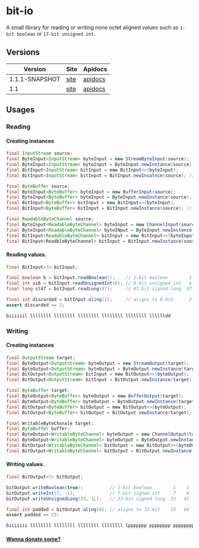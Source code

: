 bit-io
======
A small library for reading or writing none octet aligned values such as `1-bit boolean` or `17-bit unsigned int`.

## Versions
|Version|Site|Apidocs|
|-------|----|-------|
|1.1.1-SNAPSHOT|[site](http://jinahya.github.io/bit-io/site/1.1.1-SNAPSHOT/index.html)|[apidocs](http://jinahya.github.io/bit-io/site/1.1.1-SNAPSHOT/apidocs/index.html)|
|1.1|[site](http://jinahya.github.io/bit-io/site/1.1/index.html)|[apidocs](http://jinahya.github.io/bit-io/site/1.1/apidocs/index.html)|

## Usages
### Reading
#### Creating instances
```java
final InputStream source;
final ByteInput<InputStream> byteInput = new StreamByteInput(source);
final ByteInput<InputStream> byteInput = ByteInput.newInstance(source);
final BitInput<InputStream> bitInput = new BitInput<>(byteInput);
final BitInput<InputStream> bitInput = BitInput.newInsatnce(source); // direct

final ByteBuffer source;
final ByteInput<ByteBuffer> byteInput = new BufferInput(source);
final ByteInput<ByteBuffer> byteInput = ByteInput.newInstance(source);
final BitInput<ByteBuffer> bitInput = new BitInput<>(byteInput);
final BitInput<ByteBuffer> bitInput = BitInput.newInstance(source); // direct

final ReadableByteChannel source;
final ByteInput<ReadableByteChannel> byteInput = new ChannelInput(source);
final ByteInput<ReadableByteChannel> byteINput = ByteInput.newInstance(source);
final BitInput<ReadableByteChannel> bitInput = new BitInput<>(byteInput);
final BitInput<ReadbleByteChannel> bitInput = BitInput.newInstance(source); // direct
```
#### Reading values.
```java
final BitInput<?> bitInput;

final boolean b = bitInput.readBoolean();    // 1-bit boolean        1    1
final int ui6 = bitInput.readUnsignedInt(6); // 6-bit unsigned int   6    7
final long sl47 = bitInput.readLong(47);     // 47-bit signed long  47   54

final int discarded = bitInput.aling(1);     // aligns to 8-bit      2   56
assert discarded == 2;

biiiiiil llllllll llllllll llllllll llllllll llllllll lllllldd
```
### Writing
#### Creating instances
```java
final OutputStream target;
final ByteOutput<OutputStream> byteOutput = new StreamOutput(target);
final ByteOutput<OutputStream> byteOutput = ByteOutput.newInstance(target);
final BitOutput<OutputStream> bitInput = new BitOutput<>(byteOutput);
final BitOutput<OutputStream> bitInput = BitOutput.newInstance(target); // direct

final ByteBuffer target;
final ByteOutput<ByteBuffer> byteOutput = new BufferOutput(target);
final ByteOutput<ByteBuffer> byteOutput = ByteOutput.newInstance(target);
final BitOutput<ByteBuffer> bitOutput = new BitOutput<>(byteOutput);
final BitOutput<ByteBuffer> bitOutput = BitOutput.newInstance(target); // direct

final WritableByteChnnale target;
final ByteBuffer buffer;
final ByteOutput<WritableByteChannel> byteOutput = new ChannelOutput(target);
final ByteOutput<WritableByteChannel> byteOutput = ByteOutput.newInstance(target);
final BitOutput<WritableByteChannel> bitOutput = new BitOutput<>(byteOutput);
final BitOutput<WritableByteChannel> bitOutput = BitOutput.newInstance(target); // direct
```
#### Writing values.
```java
final BitOutput<?> bitOutput;

bitOutput.writeBoolean(true);          // 1-bit boolean        1    1
bitOutput.writeInt(7, -1);             // 7-bit signed int     7    8
bitOutput.writeUnsignedLong(33, 1L);   // 33-bit signed long  33   41

final int padded = bitOutput.aling(4); // aligns to 32-bit    23   64
assert padded == 23;

biiiiiii llllllll llllllll llllllll llllllll lppppppp pppppppp pppppppp pppppppp
```

#### [Wanna donate some?](https://www.paypal.com/cgi-bin/webscr?cmd=_donations&business=GWDFLJNSZSEGG&lc=KR&item_name=github&currency_code=USD&bn=PP%2dDonationsBF%3abtn_donateCC_LG%2egif%3aNonHosted)
